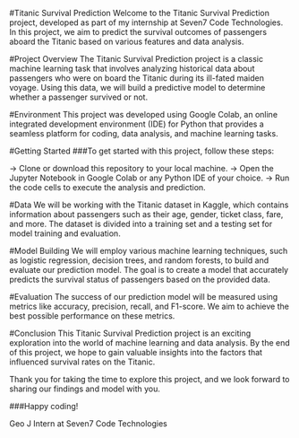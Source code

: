 #Titanic Survival Prediction
Welcome to the Titanic Survival Prediction project, developed as part of my internship at Seven7 Code Technologies.
In this project, we aim to predict the survival outcomes of passengers aboard the Titanic based on various features and data analysis.

#Project Overview
The Titanic Survival Prediction project is a classic machine learning task that involves analyzing historical data about passengers who were on board the Titanic during its ill-fated maiden voyage. 
Using this data, we will build a predictive model to determine whether a passenger survived or not.

#Environment
This project was developed using Google Colab, an online integrated development environment (IDE) for Python that provides a seamless platform for coding, data analysis, and machine learning tasks.

#Getting Started
###To get started with this project, follow these steps:

-> Clone or download this repository to your local machine.
-> Open the Jupyter Notebook in Google Colab or any Python IDE of your choice.
-> Run the code cells to execute the analysis and prediction.

#Data
We will be working with the Titanic dataset in Kaggle, which contains information about passengers such as their age, gender, ticket class, fare, and more.
The dataset is divided into a training set and a testing set for model training and evaluation.

#Model Building
We will employ various machine learning techniques, such as logistic regression, decision trees, and random forests, to build and evaluate our prediction model.
The goal is to create a model that accurately predicts the survival status of passengers based on the provided data.

#Evaluation
The success of our prediction model will be measured using metrics like accuracy, precision, recall, and F1-score.
We aim to achieve the best possible performance on these metrics.

#Conclusion
This Titanic Survival Prediction project is an exciting exploration into the world of machine learning and data analysis.
By the end of this project, we hope to gain valuable insights into the factors that influenced survival rates on the Titanic.

Thank you for taking the time to explore this project, and we look forward to sharing our findings and model with you.

###Happy coding!

Geo J
Intern at Seven7 Code Technologies
